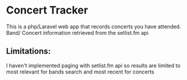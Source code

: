 # Concert Tracker
This is a php/Laravel web app that records concerts you have attended.
Band/ Concert information retrieved from the setlist.fm api
## Limitations:
I haven't implemented paging with setlist.fm api so results are limited to most relevant for bands search and most recent for concerts
